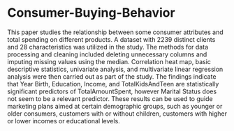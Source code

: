 # Consumer-Buying-Behavior
This paper studies the relationship between some consumer attributes and total spending on different products. A dataset with 2239 distinct clients and 28 characteristics was utilized in the study. The methods for data processing and cleaning included deleting unnecessary columns and imputing missing values using the median. Correlation heat map, basic descriptive statistics, univariate analysis, and multivariate linear regression analysis were then carried out as part of the study. The findings indicate that Year Birth, Education, Income, and TotalKidsAndTeen are statistically significant predictors of TotalAmountSpent, however Marital Status does not seem to be a relevant predictor. These results can be used to guide marketing plans aimed at certain demographic groups, such as younger or older consumers, customers with or without children, customers with higher or lower incomes or educational levels.
